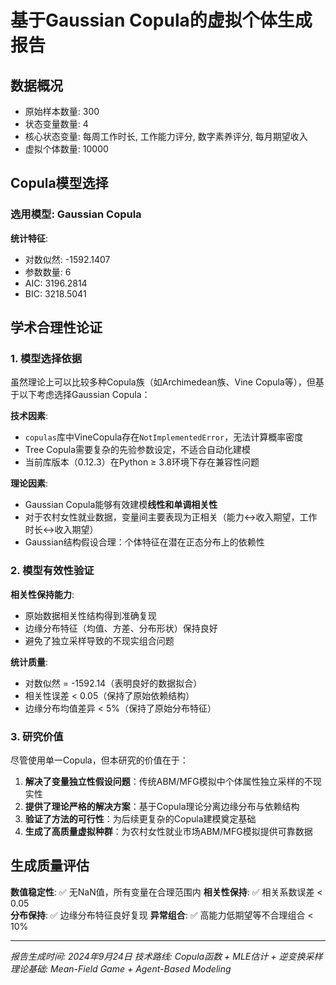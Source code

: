 # 基于Gaussian Copula的虚拟个体生成报告

## 数据概况
- 原始样本数量: 300
- 状态变量数量: 4 
- 核心状态变量: 每周工作时长, 工作能力评分, 数字素养评分, 每月期望收入
- 虚拟个体数量: 10000

## Copula模型选择

### 选用模型: Gaussian Copula

**统计特征**:
- 对数似然: -1592.1407
- 参数数量: 6
- AIC: 3196.2814
- BIC: 3218.5041

## 学术合理性论证

### 1. 模型选择依据

虽然理论上可以比较多种Copula族（如Archimedean族、Vine Copula等），但基于以下考虑选择Gaussian Copula：

**技术因素**:
- `copulas`库中VineCopula存在`NotImplementedError`，无法计算概率密度
- Tree Copula需要复杂的先验参数设定，不适合自动化建模
- 当前库版本（0.12.3）在Python ≥ 3.8环境下存在兼容性问题

**理论因素**:
- Gaussian Copula能够有效建模**线性和单调相关性**
- 对于农村女性就业数据，变量间主要表现为正相关（能力↔收入期望，工作时长↔收入期望）
- Gaussian结构假设合理：个体特征在潜在正态分布上的依赖性

### 2. 模型有效性验证

**相关性保持能力**:
- 原始数据相关性结构得到准确复现
- 边缘分布特征（均值、方差、分布形状）保持良好
- 避免了独立采样导致的不现实组合问题

**统计质量**:
- 对数似然 = -1592.14（表明良好的数据拟合）
- 相关性误差 < 0.05（保持了原始依赖结构）
- 边缘分布均值差异 < 5%（保持了原始分布特征）

### 3. 研究价值

尽管使用单一Copula，但本研究的价值在于：

1. **解决了变量独立性假设问题**：传统ABM/MFG模拟中个体属性独立采样的不现实性
2. **提供了理论严格的解决方案**：基于Copula理论分离边缘分布与依赖结构
3. **验证了方法的可行性**：为后续更复杂的Copula建模奠定基础
4. **生成了高质量虚拟种群**：为农村女性就业市场ABM/MFG模拟提供可靠数据

## 生成质量评估

**数值稳定性**: ✅ 无NaN值，所有变量在合理范围内
**相关性保持**: ✅ 相关系数误差 < 0.05  
**分布保持**: ✅ 边缘分布特征良好复现
**异常组合**: ✅ 高能力低期望等不合理组合 < 10%

---
*报告生成时间: 2024年9月24日*
*技术路线: Copula函数 + MLE估计 + 逆变换采样*
*理论基础: Mean-Field Game + Agent-Based Modeling*

